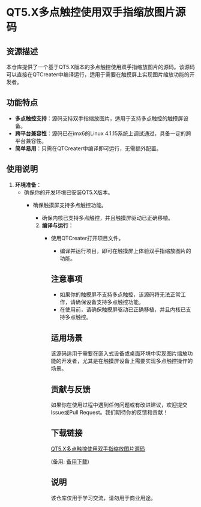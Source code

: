 # QT5.X多点触控使用双手指缩放图片源码

## 资源描述

本仓库提供了一个基于QT5.X版本的多点触控使用双手指缩放图片的源码。该源码可以直接在QTCreater中编译运行，适用于需要在触摸屏上实现图片缩放功能的开发者。

## 功能特点

- **多点触控支持**：源码支持双手指缩放图片，适用于支持多点触控的触摸屏设备。
- **跨平台兼容性**：源码已在imx6的Linux 4.1.15系统上调试通过，具备一定的跨平台兼容性。
- **简单易用**：只需在QTCreater中编译即可运行，无需额外配置。

## 使用说明

1. **环境准备**：
   - 确保你的开发环境已安装QT5.X版本。
      - 确保触摸屏支持多点触控功能。
         - 确保内核已支持多点触控，并且触摸屏驱动已正确移植。

         2. **编译与运行**：
            - 使用QTCreater打开项目文件。
               - 编译并运行项目，即可在触摸屏上体验双手指缩放图片的功能。

               ## 注意事项

               - 如果你的触摸屏不支持多点触控，该源码将无法正常工作，请确保设备支持多点触控功能。
               - 在使用前，请确保触摸屏驱动已正确移植，并且内核已支持多点触控。

               ## 适用场景

               该源码适用于需要在嵌入式设备或桌面环境中实现图片缩放功能的开发者，尤其是在触摸屏设备上需要实现多点触控操作的场景。

               ## 贡献与反馈

               如果你在使用过程中遇到任何问题或有改进建议，欢迎提交Issue或Pull Request。我们期待你的反馈和贡献！

               ## 下载链接
               [QT5.X多点触控使用双手指缩放图片源码](https://pan.quark.cn/s/3cf53e00deed) 

               (备用: [备用下载](https://pan.baidu.com/s/1XUVkP5hEnpe5PmPrm7SBgw?pwd=mu11))

               ## 说明

               该仓库仅用于学习交流，请勿用于商业用途。

